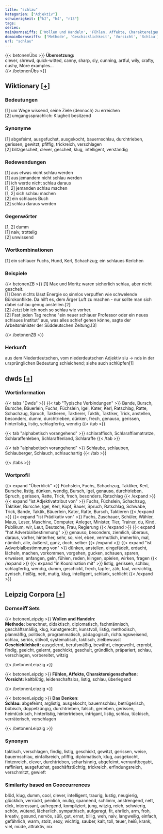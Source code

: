 ```yaml
---
title: "schlau"
kategorien: ["Adjektiv"]
schwierigkeit: ["k2", "h4", "r13"]
tags:
series:
mainDornseiffs: ['Wollen und Handeln', 'Fühlen, Affekte, Charaktereigenschaften', 'Das Denken']
domainDornseiffs: ['Methode', 'Geschicklichkeit', 'Vorsicht', 'Schlau']
url: "schlau"
---
```


{{< betonenÜbs >}}
**Übersetzung:**  
clever, shrewd, quick-witted, canny, sharp, sly, cunning, artful, wily, crafty, cushy, More examples...  
{{< /betonenÜbs >}}

## Wiktionary [[+](https://de.wiktionary.org/wiki/schlau)]

### Bedeutungen
[1] um Wege wissend, seine Ziele (dennoch) zu erreichen  
[2] umgangssprachlich: Klugheit besitzend  

### Synonyme
[1] abgefeimt, ausgefuchst, ausgekocht, bauernschlau, durchtrieben, gerissen, gewitzt, pfiffig, trickreich, verschlagen  
[2] blitzgescheit, clever, gescheit, klug, intelligent, verständig  

### Redewendungen
[1] aus etwas nicht schlau werden  
[1] aus jemandem nicht schlau werden  
[1] ich werde nicht schlau daraus  
[1, 2] jemanden schlau machen  
[1, 2] sich schlau machen  
[2] ein schlaues Buch  
[2] schlau daraus werden  

### Gegenwörter
[1, 2] dumm  
[1] naiv, trottelig  
[2] unwissend  

### Wortkombinationen
[1] ein schlauer Fuchs, Hund, Kerl, Schachzug; ein schlaues Kerlchen  

### Beispiele
{{< betonenZB >}}
[1] Max und Moritz waren sicherlich schlau, aber nicht gescheit.  
[1] Denn nichts lässt Energie so sinnlos verpuffen wie schwelende Bürokonflikte. Da hilft es, dem Ärger Luft zu machen - nur sollte man sich dabei schlau genug anstellen.[2]  
[2] Jetzt bin ich noch so schlau wie vorher.  
[2] Fast jeden Tag rechne "ein neuer schlauer Professor oder ein neues schlaues Institut" aus, was alles schief gehen könne, sagte der Arbeitsminister der Süddeutschen Zeitung.[3]  

{{< /betonenZB >}}
### Herkunft
aus dem Niederdeutschen, vom niederdeutschen Adjektiv slu → nds in der ursprünglichen Bedeutung schleichend; siehe auch schlüpfen[1]  



## dwds [[+](https://www.dwds.de/wb/schlau)]

### Wortinformation
{{< tabs "Dwds" >}}
{{< tab "Typische Verbindungen" >}}
Bande, Bursch, Bursche, Bäuerlein, Fuchs, Füchslein, Igel, Kater, Kerl, Ratschlag, Ratte, Schachzug, Spruch, Taktieren, Taktierer, Taktik, Taktiker, Trick, anstellen, besonders, dumm, durchtrieben, dünken, frech, genauso, gerissen, hinterlistig, listig, schlagfertig, wendig
{{< /tab >}}

{{< tab "alphabetisch vorangehend" >}}
schlaraffisch, Schlaraffiamatratze, Schlaraffenleben, Schlaraffenland, Schlaraffe
{{< /tab >}}

{{< tab "alphabetisch vorangehend" >}}
Schlaube, schlauben, Schlauberger, Schlauch, schlauchartig
{{< /tab >}}

{{< /tabs >}}

### Wortprofil
{{< expand "Überblick" >}} Füchslein, Fuchs, Schachzug, Taktiker, Kerl, Bursche, listig, dünken, wendig, Bursch, Igel, genauso, durchtrieben, Spruch, gerissen, Ratte, Trick, frech, besonders, Ratschlag {{< /expand >}}
{{< expand "ist Adjektivattribut von" >}} Fuchs, Füchslein, Schachzug, Taktiker, Bursche, Igel, Kerl, Kopf, Bauer, Spruch, Ratschlag, Schwabe, Trick, Bande, Taktik, Bäuerlein, Kater, Ratte, Bursch, Taktieren {{< /expand >}}
{{< expand "ist Prädikativ von" >}} Fuchs, Zuschauer, Schüler, Wähler, Maus, Leser, Maschine, Computer, Anleger, Minister, Tier, Trainer, du, Kind, Publikum, wir, Leut, Deutsche, Frau, Regierung {{< /expand >}}
{{< expand "hat Adverbialbestimmung" >}} genauso, besonders, ziemlich, überaus, daraus, vorher, hinterher, sehr, so, viel, eben, vermutlich, immerhin, mal, nämlich, alle, äußerst, ganz, doch, selber {{< /expand >}}
{{< expand "ist Adverbialbestimmung von" >}} dünken, anstellen, eingefädelt, erdacht, lächeln, machen, vorkommen, vorgehen, gucken, schauen, sparen, erweisen, anfangen, geln, fühlen, reden, klingen, spielen, wirken, fragen {{< /expand >}}
{{< expand "in Koordination mit" >}} listig, gerissen, schlau, schlagfertig, wendig, dumm, geschickt, frech, tapfer, zäh, faul, vorsichtig, zynisch, fleißig, nett, mutig, klug, intelligent, schlank, schlicht {{< /expand >}}

## Leipzig Corpora [[+](https://corpora.uni-leipzig.de/en/res?word=schlau&corpusId=deu_newscrawl-public_2018)]

### Dornseiff Sets
{{< betonenLeipzig >}}
**Wollen und Handeln:**  
**Methode:** berechnet, didaktisch, diplomatisch, fachmännisch, geschäftsmäßig, klug, kunstgerecht, kunstvoll, listig, methodisch, planmäßig, politisch, programmatisch, pädagogisch, richtungsweisend, schlau, seriös, stilvoll, systematisch, taktisch, zielbewusst  
**Geschicklichkeit:** ausgelernt, berufsmäßig, bewährt, eingeweiht, erprobt, findig, geeicht, gelernt, geschickt, geschult, gründlich, präpariert, schlau, verschlagen, vorbereitet, witzig  

{{< /betonenLeipzig >}}


{{< betonenLeipzig >}}
**Fühlen, Affekte, Charaktereigenschaften:**  
**Vorsicht:** kaltblütig, leidenschaftslos, listig, schlau, überlegend  

{{< /betonenLeipzig >}}


{{< betonenLeipzig >}}
**Das Denken:**  
**Schlau:** abgefeimt, arglistig, ausgekocht, bauernschlau, betrügerisch, bübisch, doppelzüngig, durchtrieben, falsch, gerieben, gerissen, heimtückisch, hinterlistig, hintertrieben, intrigant, listig, schlau, tückisch, verräterisch, verschlagen  

{{< /betonenLeipzig >}}

### Synonym
taktisch, verschlagen, findig, listig, geschickt, gewitzt, gerissen, weise, bauernschlau, einfallsreich, pfiffig, diplomatisch, klug, ausgekocht, fintenreich, clever, durchtrieben, scharfsinnig, abgefeimt, vernunftbegabt, raffiniert, ausgefuchst, geschäftstüchtig, trickreich, erfindungsreich, verschmitzt, gewieft


### Similarity based on Cooccurrences
blöd, klug, dumm, cool, clever, intelligent, traurig, lustig, neugierig, glücklich, verrückt, peinlich, mutig, spannend, schlimm, anstrengend, nett, dick, interessant, aufregend, kompliziert, jung, witzig, reich, schwierig, schön, wütend, lächerlich, sympathisch, aufgeregt, fit, ehrlich, arm, froh, kreativ, gesund, nervös, süß, gut, ernst, billig, weh, naiv, langweilig, einfach, gefährlich, warm, stolz, sexy, wichtig, sauber, kalt, toll, teuer, heiß, krank, viel, müde, attraktiv, nix

